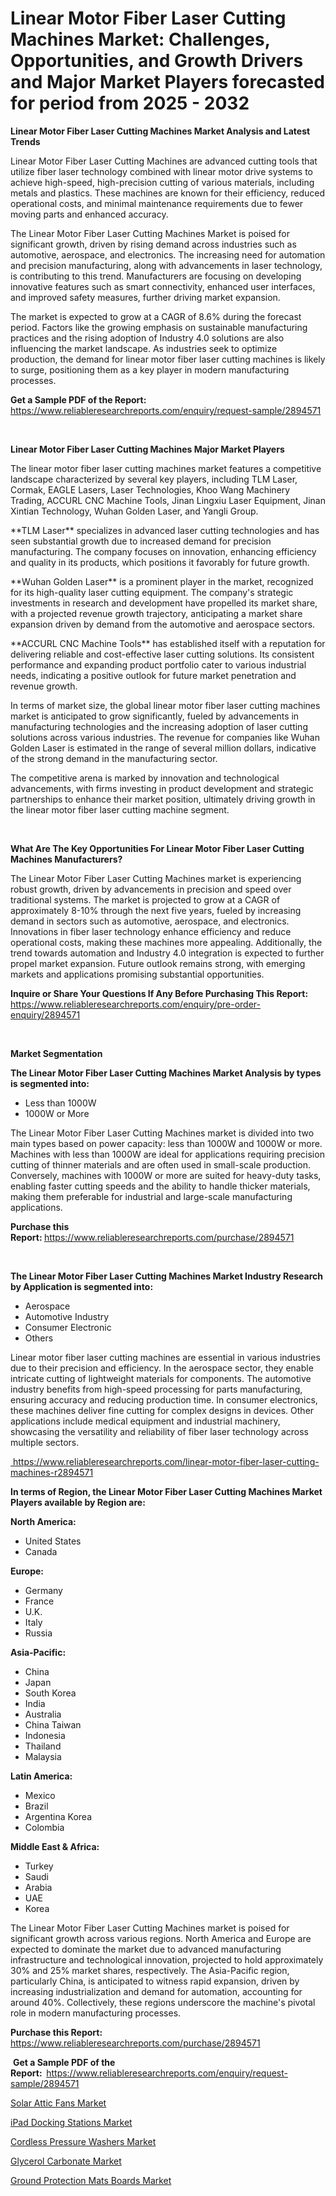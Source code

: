 <p><h1>Linear Motor Fiber Laser Cutting Machines Market: Challenges, Opportunities, and Growth Drivers and Major Market Players forecasted for period from 2025 - 2032</h1></p><p><strong>Linear Motor Fiber Laser Cutting Machines Market Analysis and Latest Trends</strong></p>
<p><p>Linear Motor Fiber Laser Cutting Machines are advanced cutting tools that utilize fiber laser technology combined with linear motor drive systems to achieve high-speed, high-precision cutting of various materials, including metals and plastics. These machines are known for their efficiency, reduced operational costs, and minimal maintenance requirements due to fewer moving parts and enhanced accuracy.</p><p>The Linear Motor Fiber Laser Cutting Machines Market is poised for significant growth, driven by rising demand across industries such as automotive, aerospace, and electronics. The increasing need for automation and precision manufacturing, along with advancements in laser technology, is contributing to this trend. Manufacturers are focusing on developing innovative features such as smart connectivity, enhanced user interfaces, and improved safety measures, further driving market expansion.</p><p>The market is expected to grow at a CAGR of 8.6% during the forecast period. Factors like the growing emphasis on sustainable manufacturing practices and the rising adoption of Industry 4.0 solutions are also influencing the market landscape. As industries seek to optimize production, the demand for linear motor fiber laser cutting machines is likely to surge, positioning them as a key player in modern manufacturing processes.</p></p>
<p><strong>Get a Sample PDF of the Report:&nbsp;</strong> <a href="https://www.reliableresearchreports.com/enquiry/request-sample/2894571?utm_campaign=9&utm_medium=2&utm_source=Github&utm_content=ia&utm_term=15032025&utm_id=linear-motor-fiber-laser-cutting-machines">https://www.reliableresearchreports.com/enquiry/request-sample/2894571</a></p>
<p>&nbsp;</p>
<p><strong>Linear Motor Fiber Laser Cutting Machines Major Market Players</strong></p>
<p><p>The linear motor fiber laser cutting machines market features a competitive landscape characterized by several key players, including TLM Laser, Cormak, EAGLE Lasers, Laser Technologies, Khoo Wang Machinery Trading, ACCURL CNC Machine Tools, Jinan Lingxiu Laser Equipment, Jinan Xintian Technology, Wuhan Golden Laser, and Yangli Group.</p><p>**TLM Laser** specializes in advanced laser cutting technologies and has seen substantial growth due to increased demand for precision manufacturing. The company focuses on innovation, enhancing efficiency and quality in its products, which positions it favorably for future growth.</p><p>**Wuhan Golden Laser** is a prominent player in the market, recognized for its high-quality laser cutting equipment. The company's strategic investments in research and development have propelled its market share, with a projected revenue growth trajectory, anticipating a market share expansion driven by demand from the automotive and aerospace sectors.</p><p>**ACCURL CNC Machine Tools** has established itself with a reputation for delivering reliable and cost-effective laser cutting solutions. Its consistent performance and expanding product portfolio cater to various industrial needs, indicating a positive outlook for future market penetration and revenue growth.</p><p>In terms of market size, the global linear motor fiber laser cutting machines market is anticipated to grow significantly, fueled by advancements in manufacturing technologies and the increasing adoption of laser cutting solutions across various industries. The revenue for companies like Wuhan Golden Laser is estimated in the range of several million dollars, indicative of the strong demand in the manufacturing sector.</p><p>The competitive arena is marked by innovation and technological advancements, with firms investing in product development and strategic partnerships to enhance their market position, ultimately driving growth in the linear motor fiber laser cutting machine segment.</p></p>
<p>&nbsp;</p>
<p><strong>What Are The Key Opportunities For Linear Motor Fiber Laser Cutting Machines Manufacturers?</strong></p>
<p><p>The Linear Motor Fiber Laser Cutting Machines market is experiencing robust growth, driven by advancements in precision and speed over traditional systems. The market is projected to grow at a CAGR of approximately 8-10% through the next five years, fueled by increasing demand in sectors such as automotive, aerospace, and electronics. Innovations in fiber laser technology enhance efficiency and reduce operational costs, making these machines more appealing. Additionally, the trend towards automation and Industry 4.0 integration is expected to further propel market expansion. Future outlook remains strong, with emerging markets and applications promising substantial opportunities.</p></p>
<p><strong>Inquire or Share Your Questions If Any Before Purchasing This Report:</strong> <a href="https://www.reliableresearchreports.com/enquiry/pre-order-enquiry/2894571?utm_campaign=9&utm_medium=2&utm_source=Github&utm_content=ia&utm_term=15032025&utm_id=linear-motor-fiber-laser-cutting-machines">https://www.reliableresearchreports.com/enquiry/pre-order-enquiry/2894571</a></p>
<p>&nbsp;</p>
<p><strong>Market Segmentation</strong></p>
<p><strong>The Linear Motor Fiber Laser Cutting Machines Market Analysis by types is segmented into:</strong></p>
<p><ul><li>Less than 1000W</li><li>1000W or More</li></ul></p>
<p><p>The Linear Motor Fiber Laser Cutting Machines market is divided into two main types based on power capacity: less than 1000W and 1000W or more. Machines with less than 1000W are ideal for applications requiring precision cutting of thinner materials and are often used in small-scale production. Conversely, machines with 1000W or more are suited for heavy-duty tasks, enabling faster cutting speeds and the ability to handle thicker materials, making them preferable for industrial and large-scale manufacturing applications.</p></p>
<p><strong>Purchase this Report:&nbsp;</strong><a href="https://www.reliableresearchreports.com/purchase/2894571?utm_campaign=9&utm_medium=2&utm_source=Github&utm_content=ia&utm_term=15032025&utm_id=linear-motor-fiber-laser-cutting-machines">https://www.reliableresearchreports.com/purchase/2894571</a></p>
<p>&nbsp;</p>
<p><strong>The Linear Motor Fiber Laser Cutting Machines Market Industry Research by Application is segmented into:</strong></p>
<p><ul><li>Aerospace</li><li>Automotive Industry</li><li>Consumer Electronic</li><li>Others</li></ul></p>
<p><p>Linear motor fiber laser cutting machines are essential in various industries due to their precision and efficiency. In the aerospace sector, they enable intricate cutting of lightweight materials for components. The automotive industry benefits from high-speed processing for parts manufacturing, ensuring accuracy and reducing production time. In consumer electronics, these machines deliver fine cutting for complex designs in devices. Other applications include medical equipment and industrial machinery, showcasing the versatility and reliability of fiber laser technology across multiple sectors.</p></p>
<p><a href="https://www.reliableresearchreports.com/linear-motor-fiber-laser-cutting-machines-r2894571?utm_campaign=9&utm_medium=2&utm_source=Github&utm_content=ia&utm_term=15032025&utm_id=linear-motor-fiber-laser-cutting-machines">&nbsp;https://www.reliableresearchreports.com/linear-motor-fiber-laser-cutting-machines-r2894571</a></p>
<p><strong>In terms of Region, the Linear Motor Fiber Laser Cutting Machines Market Players available by Region are:</strong></p>
<p>
    <p> <strong> North America: </strong>
        <ul>
            <li>United States</li>
            <li>Canada</li>
        </ul>
        </p> 
    <p> <strong> Europe: </strong>
        <ul>
            <li>Germany</li>
            <li>France</li>
            <li>U.K.</li>
            <li>Italy</li>
            <li>Russia</li>
        </ul>
        </p> 
    <p> <strong> Asia-Pacific: </strong>
        <ul>
            <li>China</li>
            <li>Japan</li>
            <li>South Korea</li>
            <li>India</li>
            <li>Australia</li>
            <li>China Taiwan</li>
            <li>Indonesia</li>
            <li>Thailand</li>
            <li>Malaysia</li>
        </ul>
        </p> 
    <p> <strong> Latin America: </strong>
        <ul>
            <li>Mexico</li>
            <li>Brazil</li>
            <li>Argentina Korea</li>
            <li>Colombia</li>
        </ul>
        </p> 
    <p> <strong> Middle East & Africa: </strong>
        <ul>
            <li>Turkey</li>
            <li>Saudi</li>
            <li>Arabia</li>
            <li>UAE</li>
            <li>Korea</li>
        </ul>
    </p>
    </p>
<p><p>The Linear Motor Fiber Laser Cutting Machines market is poised for significant growth across various regions. North America and Europe are expected to dominate the market due to advanced manufacturing infrastructure and technological innovation, projected to hold approximately 30% and 25% market shares, respectively. The Asia-Pacific region, particularly China, is anticipated to witness rapid expansion, driven by increasing industrialization and demand for automation, accounting for around 40%. Collectively, these regions underscore the machine's pivotal role in modern manufacturing processes.</p></p>
<p><strong>Purchase this Report: </strong><a href="https://www.reliableresearchreports.com/purchase/2894571?utm_campaign=9&utm_medium=2&utm_source=Github&utm_content=ia&utm_term=15032025&utm_id=linear-motor-fiber-laser-cutting-machines">https://www.reliableresearchreports.com/purchase/2894571</a></p>
<p>&nbsp;<strong>Get a Sample PDF of the Report:&nbsp;&nbsp;</strong><a href="https://www.reliableresearchreports.com/enquiry/request-sample/2894571?utm_campaign=9&utm_medium=2&utm_source=Github&utm_content=ia&utm_term=15032025&utm_id=linear-motor-fiber-laser-cutting-machines">https://www.reliableresearchreports.com/enquiry/request-sample/2894571</a></p>
<p><strong></strong></p>
<p><p><a href="https://github.com/oshrykauraj7/Market-Research-Report-List-1/blob/main/solar-attic-fans-market.md?utm_campaign=9&utm_medium=2&utm_source=Github&utm_content=ia&utm_term=15032025&utm_id=linear-motor-fiber-laser-cutting-machines">Solar Attic Fans Market</a></p><p><a href="https://github.com/merkinedry7b/Market-Research-Report-List-1/blob/main/ipad-docking-stations-market.md?utm_campaign=9&utm_medium=2&utm_source=Github&utm_content=ia&utm_term=15032025&utm_id=linear-motor-fiber-laser-cutting-machines">iPad Docking Stations Market</a></p><p><a href="https://github.com/pichuaadh0/Market-Research-Report-List-1/blob/main/cordless-pressure-washers-market.md?utm_campaign=9&utm_medium=2&utm_source=Github&utm_content=ia&utm_term=15032025&utm_id=linear-motor-fiber-laser-cutting-machines">Cordless Pressure Washers Market</a></p><p><a href="https://github.com/forgazerbyjt/Market-Research-Report-List-1/blob/main/glycerol-carbonate-market.md?utm_campaign=9&utm_medium=2&utm_source=Github&utm_content=ia&utm_term=15032025&utm_id=linear-motor-fiber-laser-cutting-machines">Glycerol Carbonate Market</a></p><p><a href="https://github.com/lemiranajd/Market-Research-Report-List-1/blob/main/ground-protection-mats-boards-market.md?utm_campaign=9&utm_medium=2&utm_source=Github&utm_content=ia&utm_term=15032025&utm_id=linear-motor-fiber-laser-cutting-machines">Ground Protection Mats Boards Market</a></p></p>